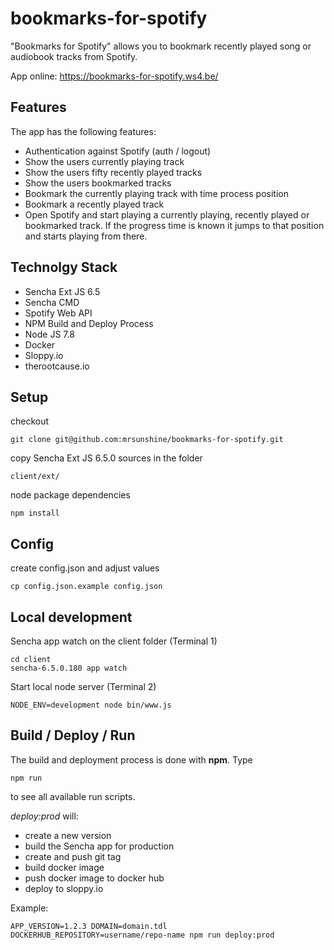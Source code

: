 # bookmarks-for-spotify
"Bookmarks for Spotify" allows you to bookmark recently played song or audiobook tracks from Spotify.

App online: https://bookmarks-for-spotify.ws4.be/

## Features

The app has the following features:

* Authentication against Spotify (auth / logout)
* Show the users currently playing track
* Show the users fifty recently played tracks
* Show the users bookmarked tracks
* Bookmark the currently playing track with time process position
* Bookmark a recently played track
* Open Spotify and start playing a currently playing, recently played or bookmarked track. If the progress time is known it jumps to that position and starts playing from there.

## Technolgy Stack

* Sencha Ext JS 6.5
* Sencha CMD
* Spotify Web API
* NPM Build and Deploy Process
* Node JS 7.8
* Docker
* Sloppy.io
* therootcause.io


## Setup

checkout

    git clone git@github.com:mrsunshine/bookmarks-for-spotify.git

copy Sencha Ext JS 6.5.0 sources in the folder

    client/ext/

node package dependencies

    npm install

## Config

create config.json and adjust values

    cp config.json.example config.json

## Local development

Sencha app watch on the client folder (Terminal 1)

    cd client
    sencha-6.5.0.180 app watch

Start local node server (Terminal 2)

    NODE_ENV=development node bin/www.js


## Build / Deploy / Run

The build and deployment process is done with **npm**.
Type

    npm run

 to see all available run scripts.


*deploy:prod* will:
 * create a new version
 * build the Sencha app for production
 * create and push git tag
 * build docker image
 * push docker image to docker hub
 * deploy to sloppy.io

Example:

    APP_VERSION=1.2.3 DOMAIN=domain.tdl DOCKERHUB_REPOSITORY=username/repo-name npm run deploy:prod


